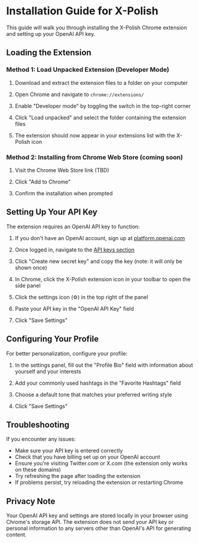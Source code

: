 # Installation Guide for X-Polish

This guide will walk you through installing the X-Polish Chrome extension and setting up your OpenAI API key.

## Loading the Extension

### Method 1: Load Unpacked Extension (Developer Mode)

1. Download and extract the extension files to a folder on your computer

2. Open Chrome and navigate to `chrome://extensions/`

3. Enable "Developer mode" by toggling the switch in the top-right corner

4. Click "Load unpacked" and select the folder containing the extension files

5. The extension should now appear in your extensions list with the X-Polish icon

### Method 2: Installing from Chrome Web Store (coming soon)

1. Visit the Chrome Web Store link (TBD)

2. Click "Add to Chrome"

3. Confirm the installation when prompted

## Setting Up Your API Key

The extension requires an OpenAI API key to function:

1. If you don't have an OpenAI account, sign up at [platform.openai.com](https://platform.openai.com)

2. Once logged in, navigate to the [API keys section](https://platform.openai.com/account/api-keys)

3. Click "Create new secret key" and copy the key (note: it will only be shown once)

4. In Chrome, click the X-Polish extension icon in your toolbar to open the side panel

5. Click the settings icon (⚙️) in the top right of the panel

6. Paste your API key in the "OpenAI API Key" field

7. Click "Save Settings"

## Configuring Your Profile

For better personalization, configure your profile:

1. In the settings panel, fill out the "Profile Bio" field with information about yourself and your interests

2. Add your commonly used hashtags in the "Favorite Hashtags" field

3. Choose a default tone that matches your preferred writing style

4. Click "Save Settings"

## Troubleshooting

If you encounter any issues:

- Make sure your API key is entered correctly
- Check that you have billing set up on your OpenAI account
- Ensure you're visiting Twitter.com or X.com (the extension only works on these domains)
- Try refreshing the page after loading the extension
- If problems persist, try reloading the extension or restarting Chrome

## Privacy Note

Your OpenAI API key and settings are stored locally in your browser using Chrome's storage API. The extension does not send your API key or personal information to any servers other than OpenAI's API for generating content.
